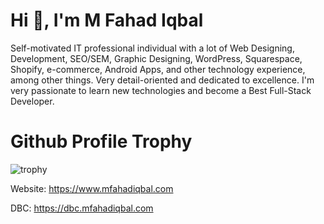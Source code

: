 # Hi 👋, I'm M Fahad Iqbal

Self-motivated IT professional individual with a lot of Web Designing, Development, SEO/SEM, Graphic Designing, WordPress, Squarespace, Shopify, e-commerce, Android Apps, and other technology experience, among other things. Very detail-oriented and dedicated to excellence. I'm very passionate to learn new technologies and become a Best Full-Stack Developer.

# Github Profile Trophy
![trophy](https://github-profile-trophy.vercel.app/?username=ryo-ma&theme=dracula&column=-1)

Website: https://www.mfahadiqbal.com

DBC: https://dbc.mfahadiqbal.com
